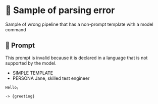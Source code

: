 # 🔴 Sample of parsing error

Sample of wrong pipeline that has a non-prompt template with a model command

## 💬 Prompt

This prompt is invalid because it is declared in a language that is not supported by the model.

-   SIMPLE TEMPLATE
-   PERSONA Jane, skilled test engineer

```
Hello;
```

`-> {greeting}`

<!--
TODO: [🧠] This is maybe 🟡 logic error NOT 🔴 parse error?
-->
